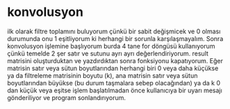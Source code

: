 # konvolusyon
ilk olarak  filtre toplamını buluyorum çünkü bir sabit değişmicek ve 0 olması durumunda onu 1 eşitliyorum ki herhangi bir sorunla karşılaşmayalım.
Sonra konvolusyon işlemine başlıyorum burda 4 tane for döngüsü kullanıyorum çünkü temelde 2 şer satır ve sutunu ayrı ayrı değerlendiriyorum.
result matrisini oluşturduktan ve yazdırdıktan sonra fonksiyonu kapatıyorum.
Eğer matrisin satır veya sütun boyutlarından herhangi biri 0 veya daha küçükse ya da filtreleme matrisinin boyutu (k), ana matrisin satır veya sütun boyutlarından büyükse  (bu durum taşmalara sebep olacağından)  ya da k 0 dan küçük veya eşitse işlem başlatılmadan önce kullanıcıya bir uyarı mesajı gönderiliyor ve program sonlandırıyorum.
